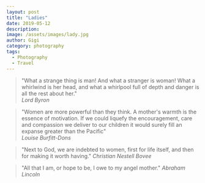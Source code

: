 ```yaml
---
layout: post
title: "Ladies"
date: 2019-05-12
description:
image: /assets/images/lady.jpg
author: Gigi
category: photography
tags:
  - Photography
  - Travel
---
```


> "What a strange thing is man! And what a stranger is woman! What a whirlwind is
> her head, and what a whirlpool full of depth and danger is all the rest about
> her."  
> <cite>Lord Byron</cite>
 
> "Women are more powerful than they think. A mother's warmth is the essence of
> motivation. If we could liquefy the encouragement, care and compassion we
> deliver to our children it would surely fill an expanse greater than the
> Pacific"  
> <cite>Louise Burfitt-Dons</cite>

> "Next to God, we are indebted to women, first for life itself, and then for
> making it worth having."
> <cite>Christian Nestell Bovee</cite>

> "All that I am, or hope to be, I owe to my angel mother."
> <cite>Abraham Lincoln</cite>
